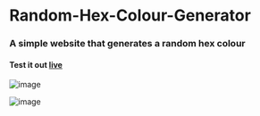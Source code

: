 # Random-Hex-Colour-Generator

<h3> A simple website that generates a random hex colour </h3>

<h4> Test it out <a href="https://montydriver.github.io/Random-Hex-Colour-Generator/">live</a> </h4>

![image](https://user-images.githubusercontent.com/55710230/183639656-eac717f5-f93f-4b8c-98ec-dee06398181f.png)

![image](https://user-images.githubusercontent.com/55710230/183639741-2935a6be-6290-41aa-80ea-634ddecdbba7.png)
